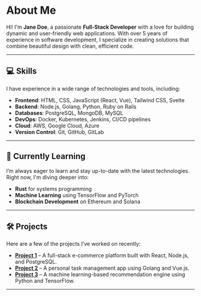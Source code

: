# About Me

Hi! I'm **Jane Doe**, a passionate **Full-Stack Developer** with a love for building dynamic and user-friendly web applications. With over 5 years of experience in software development, I specialize in creating solutions that combine beautiful design with clean, efficient code.

---

## 💻 Skills

I have experience in a wide range of technologies and tools, including:

- **Frontend**: HTML, CSS, JavaScript (React, Vue), Tailwind CSS, Svelte
- **Backend**: Node.js, Golang, Python, Ruby on Rails
- **Databases**: PostgreSQL, MongoDB, MySQL
- **DevOps**: Docker, Kubernetes, Jenkins, CI/CD pipelines
- **Cloud**: AWS, Google Cloud, Azure
- **Version Control**: Git, GitHub, GitLab

---

## 🌱 Currently Learning

I’m always eager to learn and stay up-to-date with the latest technologies. Right now, I'm diving deeper into:

- **Rust** for systems programming
- **Machine Learning** using TensorFlow and PyTorch
- **Blockchain Development** on Ethereum and Solana

---

## 🛠️ Projects

Here are a few of the projects I’ve worked on recently:

- **[Project 1](https://github.com/example)** – A full-stack e-commerce platform built with React, Node.js, and PostgreSQL.
- **[Project 2](https://github.com/example)** – A personal task management app using Golang and Vue.js.
- **[Project 3](https://github.com/example)** – A machine learning-based recommendation engine using Python and TensorFlow.

---
